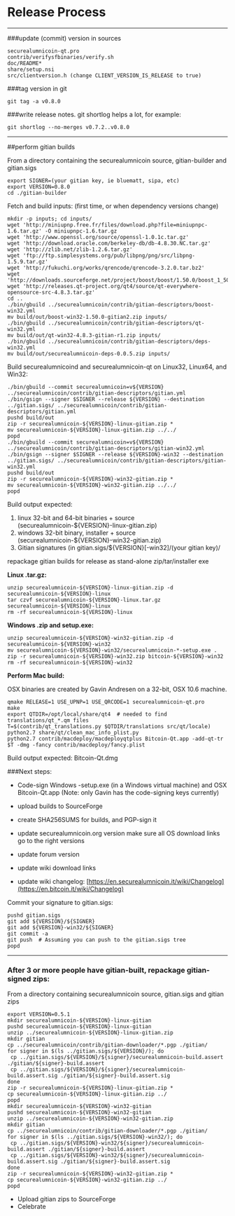 Release Process
====================

* * *

###update (commit) version in sources


	securealumnicoin-qt.pro
	contrib/verifysfbinaries/verify.sh
	doc/README*
	share/setup.nsi
	src/clientversion.h (change CLIENT_VERSION_IS_RELEASE to true)

###tag version in git

	git tag -a v0.8.0

###write release notes. git shortlog helps a lot, for example:

	git shortlog --no-merges v0.7.2..v0.8.0

* * *

##perform gitian builds

 From a directory containing the securealumnicoin source, gitian-builder and gitian.sigs
  
	export SIGNER=(your gitian key, ie bluematt, sipa, etc)
	export VERSION=0.8.0
	cd ./gitian-builder

 Fetch and build inputs: (first time, or when dependency versions change)

	mkdir -p inputs; cd inputs/
	wget 'http://miniupnp.free.fr/files/download.php?file=miniupnpc-1.6.tar.gz' -O miniupnpc-1.6.tar.gz
	wget 'http://www.openssl.org/source/openssl-1.0.1c.tar.gz'
	wget 'http://download.oracle.com/berkeley-db/db-4.8.30.NC.tar.gz'
	wget 'http://zlib.net/zlib-1.2.6.tar.gz'
	wget 'ftp://ftp.simplesystems.org/pub/libpng/png/src/libpng-1.5.9.tar.gz'
	wget 'http://fukuchi.org/works/qrencode/qrencode-3.2.0.tar.bz2'
	wget 'http://downloads.sourceforge.net/project/boost/boost/1.50.0/boost_1_50_0.tar.bz2'
	wget 'http://releases.qt-project.org/qt4/source/qt-everywhere-opensource-src-4.8.3.tar.gz'
	cd ..
	./bin/gbuild ../securealumnicoin/contrib/gitian-descriptors/boost-win32.yml
	mv build/out/boost-win32-1.50.0-gitian2.zip inputs/
	./bin/gbuild ../securealumnicoin/contrib/gitian-descriptors/qt-win32.yml
	mv build/out/qt-win32-4.8.3-gitian-r1.zip inputs/
	./bin/gbuild ../securealumnicoin/contrib/gitian-descriptors/deps-win32.yml
	mv build/out/securealumnicoin-deps-0.0.5.zip inputs/

 Build securealumnicoind and securealumnicoin-qt on Linux32, Linux64, and Win32:
  
	./bin/gbuild --commit securealumnicoin=v${VERSION} ../securealumnicoin/contrib/gitian-descriptors/gitian.yml
	./bin/gsign --signer $SIGNER --release ${VERSION} --destination ../gitian.sigs/ ../securealumnicoin/contrib/gitian-descriptors/gitian.yml
	pushd build/out
	zip -r securealumnicoin-${VERSION}-linux-gitian.zip *
	mv securealumnicoin-${VERSION}-linux-gitian.zip ../../
	popd
	./bin/gbuild --commit securealumnicoin=v${VERSION} ../securealumnicoin/contrib/gitian-descriptors/gitian-win32.yml
	./bin/gsign --signer $SIGNER --release ${VERSION}-win32 --destination ../gitian.sigs/ ../securealumnicoin/contrib/gitian-descriptors/gitian-win32.yml
	pushd build/out
	zip -r securealumnicoin-${VERSION}-win32-gitian.zip *
	mv securealumnicoin-${VERSION}-win32-gitian.zip ../../
	popd

  Build output expected:

  1. linux 32-bit and 64-bit binaries + source (securealumnicoin-${VERSION}-linux-gitian.zip)
  2. windows 32-bit binary, installer + source (securealumnicoin-${VERSION}-win32-gitian.zip)
  3. Gitian signatures (in gitian.sigs/${VERSION}[-win32]/(your gitian key)/

repackage gitian builds for release as stand-alone zip/tar/installer exe

**Linux .tar.gz:**

	unzip securealumnicoin-${VERSION}-linux-gitian.zip -d securealumnicoin-${VERSION}-linux
	tar czvf securealumnicoin-${VERSION}-linux.tar.gz securealumnicoin-${VERSION}-linux
	rm -rf securealumnicoin-${VERSION}-linux

**Windows .zip and setup.exe:**

	unzip securealumnicoin-${VERSION}-win32-gitian.zip -d securealumnicoin-${VERSION}-win32
	mv securealumnicoin-${VERSION}-win32/securealumnicoin-*-setup.exe .
	zip -r securealumnicoin-${VERSION}-win32.zip bitcoin-${VERSION}-win32
	rm -rf securealumnicoin-${VERSION}-win32

**Perform Mac build:**

  OSX binaries are created by Gavin Andresen on a 32-bit, OSX 10.6 machine.

	qmake RELEASE=1 USE_UPNP=1 USE_QRCODE=1 securealumnicoin-qt.pro
	make
	export QTDIR=/opt/local/share/qt4  # needed to find translations/qt_*.qm files
	T=$(contrib/qt_translations.py $QTDIR/translations src/qt/locale)
	python2.7 share/qt/clean_mac_info_plist.py
	python2.7 contrib/macdeploy/macdeployqtplus Bitcoin-Qt.app -add-qt-tr $T -dmg -fancy contrib/macdeploy/fancy.plist

 Build output expected: Bitcoin-Qt.dmg

###Next steps:

* Code-sign Windows -setup.exe (in a Windows virtual machine) and
  OSX Bitcoin-Qt.app (Note: only Gavin has the code-signing keys currently)

* upload builds to SourceForge

* create SHA256SUMS for builds, and PGP-sign it

* update securealumnicoin.org version
  make sure all OS download links go to the right versions

* update forum version

* update wiki download links

* update wiki changelog: [https://en.securealumnicoin.it/wiki/Changelog](https://en.bitcoin.it/wiki/Changelog)

Commit your signature to gitian.sigs:

	pushd gitian.sigs
	git add ${VERSION}/${SIGNER}
	git add ${VERSION}-win32/${SIGNER}
	git commit -a
	git push  # Assuming you can push to the gitian.sigs tree
	popd

-------------------------------------------------------------------------

### After 3 or more people have gitian-built, repackage gitian-signed zips:

From a directory containing securealumnicoin source, gitian.sigs and gitian zips

	export VERSION=0.5.1
	mkdir securealumnicoin-${VERSION}-linux-gitian
	pushd securealumnicoin-${VERSION}-linux-gitian
	unzip ../securealumnicoin-${VERSION}-linux-gitian.zip
	mkdir gitian
	cp ../securealumnicoin/contrib/gitian-downloader/*.pgp ./gitian/
	for signer in $(ls ../gitian.sigs/${VERSION}/); do
	 cp ../gitian.sigs/${VERSION}/${signer}/securealumnicoin-build.assert ./gitian/${signer}-build.assert
	 cp ../gitian.sigs/${VERSION}/${signer}/securealumnicoin-build.assert.sig ./gitian/${signer}-build.assert.sig
	done
	zip -r securealumnicoin-${VERSION}-linux-gitian.zip *
	cp securealumnicoin-${VERSION}-linux-gitian.zip ../
	popd
	mkdir securealumnicoin-${VERSION}-win32-gitian
	pushd securealumnicoin-${VERSION}-win32-gitian
	unzip ../securealumnicoin-${VERSION}-win32-gitian.zip
	mkdir gitian
	cp ../securealumnicoin/contrib/gitian-downloader/*.pgp ./gitian/
	for signer in $(ls ../gitian.sigs/${VERSION}-win32/); do
	 cp ../gitian.sigs/${VERSION}-win32/${signer}/securealumnicoin-build.assert ./gitian/${signer}-build.assert
	 cp ../gitian.sigs/${VERSION}-win32/${signer}/securealumnicoin-build.assert.sig ./gitian/${signer}-build.assert.sig
	done
	zip -r securealumnicoin-${VERSION}-win32-gitian.zip *
	cp securealumnicoin-${VERSION}-win32-gitian.zip ../
	popd

- Upload gitian zips to SourceForge
- Celebrate 

